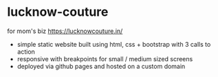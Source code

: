 # lucknow-couture
for mom's biz https://lucknowcouture.in/

- simple static website built using html, css + bootstrap with 3 calls to action
- responsive with breakpoints for small / medium sized screens
- deployed via github pages and hosted on a custom domain
